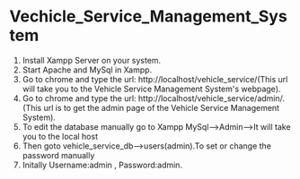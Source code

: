 # Vechicle_Service_Management_System

1. Install Xampp Server on your system.
2. Start Apache and MySql in Xampp.
3. Go to chrome and type the url: http://localhost/vehicle_service/(This url will take you to the Vehicle Service Management System's webpage).
4. Go to chrome and type the url: http://localhost/vehicle_service/admin/. (This url is to get the admin page of the Vehicle Service Management System).
5. To edit the database manually go to Xampp MySql-->Admin-->It will take you to the local host
6. Then goto vehicle_service_db-->users(admin).To set or change the password manually
7. Initally Username:admin , Password:admin.
